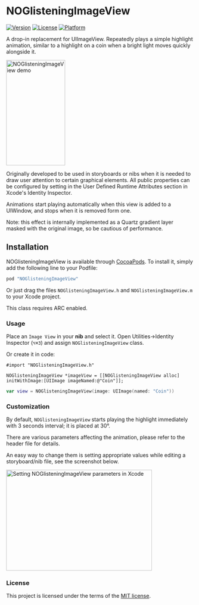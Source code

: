 # NOGlisteningImageView

[![Version](https://img.shields.io/cocoapods/v/NOGlisteningImageView.svg?style=flat)](http://cocoapods.org/pods/NOGlisteningImageView)
[![License](https://img.shields.io/cocoapods/l/NOGlisteningImageView.svg?style=flat)](http://cocoapods.org/pods/NOGlisteningImageView)
[![Platform](https://img.shields.io/cocoapods/p/NOGlisteningImageView.svg?style=flat)](http://cocoapods.org/pods/NOGlisteningImageView)

A drop-in replacement for UIImageView. Repeatedly plays a simple highlight animation, similar to a highlight on a coin when a bright light moves quickly alongside it.

<img src="http://i.imgur.com/yqCu7zK.gif" alt="NOGlisteningImageView demo" style="width:158px;height:283px;" />

Originally developed to be used in storyboards or nibs when it is needed to draw user attention to certain graphical elements. All public properties can be configured by setting in the User Defined Runtime Attributes section in Xcode's Identity Inspector.

Animations start playing automatically when this view is added to a UIWindow, and stops when it is removed form one.

Note: this effect is internally implemented as a Quartz gradient layer masked with the original image, so be cautious of performance.

## Installation

NOGlisteningImageView is available through [CocoaPods](http://cocoapods.org). To install
it, simply add the following line to your Podfile:

```ruby
pod "NOGlisteningImageView"
```

Or just drag the files ```NOGlisteningImageView.h``` and ```NOGlisteningImageView.m``` to your Xcode project. 

This class requires ARC enabled.

### Usage

Place an `Image View` in your **nib** and select it. Open Utilities→Identity Inspector (`⌥⌘3`) and assign `NOGlisteningImageView` class.

Or create it in code:

```obj-c
#import "NOGlisteningImageView.h"

NOGlisteningImageView *imageView = [[NOGlisteningImageView alloc] initWithImage:[UIImage imageNamed:@"Coin"]];
```

```swift
var view = NOGlisteningImageView(image: UIImage(named: "Coin"))
```

### Customization

By default, `NOGlisteningImageView` starts playing the highlight immediately with 3 seconds interval; it is placed at 30°. 

There are various parameters affecting the animation, please refer to the header file for details.

An easy way to change them is setting appropriate values while editing a storyboard/nib file, see the screenshot below.

<img src="http://i.imgur.com/XNzpE10.png" alt="Setting NOGlisteningImageView parameters in Xcode" style="width:391px;height:271px;" />

### License

This project is licensed under the terms of the [MIT license](http://memega.mit-license.org/).
